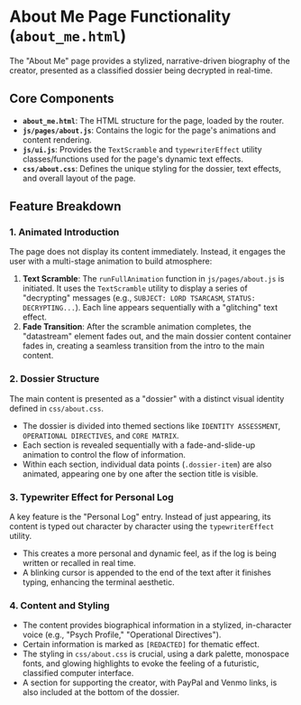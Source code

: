 # About Me Page Functionality (`about_me.html`)

The "About Me" page provides a stylized, narrative-driven biography of the creator, presented as a classified dossier being decrypted in real-time.

## Core Components
- **`about_me.html`**: The HTML structure for the page, loaded by the router.
- **`js/pages/about.js`**: Contains the logic for the page's animations and content rendering.
- **`js/ui.js`**: Provides the `TextScramble` and `typewriterEffect` utility classes/functions used for the page's dynamic text effects.
- **`css/about.css`**: Defines the unique styling for the dossier, text effects, and overall layout of the page.

## Feature Breakdown

### 1. Animated Introduction
The page does not display its content immediately. Instead, it engages the user with a multi-stage animation to build atmosphere:
1.  **Text Scramble**: The `runFullAnimation` function in `js/pages/about.js` is initiated. It uses the `TextScramble` utility to display a series of "decrypting" messages (e.g., `SUBJECT: LORD TSARCASM`, `STATUS: DECRYPTING...`). Each line appears sequentially with a "glitching" text effect.
2.  **Fade Transition**: After the scramble animation completes, the "datastream" element fades out, and the main dossier content container fades in, creating a seamless transition from the intro to the main content.

### 2. Dossier Structure
The main content is presented as a "dossier" with a distinct visual identity defined in `css/about.css`.
- The dossier is divided into themed sections like `IDENTITY ASSESSMENT`, `OPERATIONAL DIRECTIVES`, and `CORE MATRIX`.
- Each section is revealed sequentially with a fade-and-slide-up animation to control the flow of information.
- Within each section, individual data points (`.dossier-item`) are also animated, appearing one by one after the section title is visible.

### 3. Typewriter Effect for Personal Log
A key feature is the "Personal Log" entry. Instead of just appearing, its content is typed out character by character using the `typewriterEffect` utility.
- This creates a more personal and dynamic feel, as if the log is being written or recalled in real time.
- A blinking cursor is appended to the end of the text after it finishes typing, enhancing the terminal aesthetic.

### 4. Content and Styling
- The content provides biographical information in a stylized, in-character voice (e.g., "Psych Profile," "Operational Directives").
- Certain information is marked as `[REDACTED]` for thematic effect.
- The styling in `css/about.css` is crucial, using a dark palette, monospace fonts, and glowing highlights to evoke the feeling of a futuristic, classified computer interface.
- A section for supporting the creator, with PayPal and Venmo links, is also included at the bottom of the dossier.

